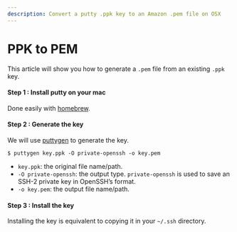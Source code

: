 ```yaml
---
description: Convert a putty .ppk key to an Amazon .pem file on OSX
---
```


# PPK to PEM

This article will show you how to generate a `.pem` file from an existing `.ppk` key.

#### Step 1 : Install putty on your mac <a href="#1-install-putty-on-your-mac" id="1-install-putty-on-your-mac"></a>

Done easily with [homebrew](http://brew.sh/).

#### Step 2 : Generate the key <a href="#2-generate-the-key" id="2-generate-the-key"></a>

We will use [puttygen](http://linux.die.net/man/1/puttygen) to generate the key.

```
$ puttygen key.ppk -O private-openssh -o key.pem
```

* `key.ppk`: the original file name/path.
* `-O private-openssh`: the output type. `private-openssh` is used to save an SSH-2 private key in OpenSSH’s format.
* `-o key.pem`: the output file name/path.

#### Step 3 : Install the key <a href="#3-install-the-key" id="3-install-the-key"></a>

Installing the key is equivalent to copying it in your `~/.ssh` directory.
